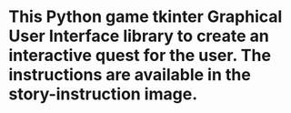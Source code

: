 # This Python game tkinter Graphical User Interface library to create an interactive quest for the user. The instructions are available in the story-instruction image.
